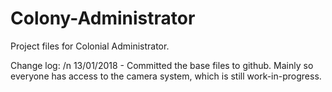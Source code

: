 # Colony-Administrator
Project files for Colonial Administrator.


Change log: /n
  13/01/2018 - Committed the base files to github. Mainly so everyone has access to the camera system, which is still work-in-progress.
